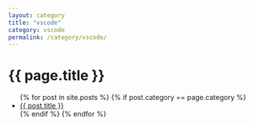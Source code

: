 ```yaml
---
layout: category
title: "vscode"
category: vscode
permalink: /category/vscode/
---
```

<h1>{{ page.title }}</h1>

<ul>
  {% for post in site.posts %}
    {% if post.category == page.category %}
      <li>
        <a href="{{ post.url }}">{{ post.title }}</a>
      </li>
    {% endif %}
  {% endfor %}
</ul>
